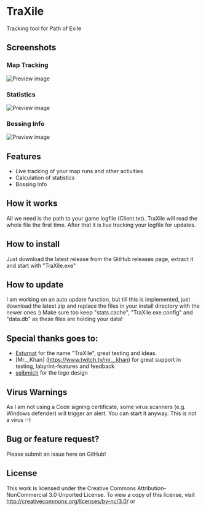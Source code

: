 # TraXile
Tracking tool for Path of Exile

## Screenshots

### Map Tracking
![Preview image](https://i.imgur.com/0oPA6nX.png)

### Statistics
![Preview image](https://i.imgur.com/878GMdo.png)

### Bossing Info
![Preview image](https://i.imgur.com/s36ZihO.png)

## Features
* Live tracking of your map runs and other activities
* Calculation of statistics
* Bossing Info

## How it works
All we need is the path to your game logfile (Client.txt). TraXile will read the whole file the first time. After that it is live
tracking your logfile for updates.

## How to install
Just download the latest release from the GitHub releases page, extract it and start with "TraXile.exe"

## How to update
I am working on an auto update function, but till this is implemented, just download the latest zip and replace the files in your install directory with 
the newer ones :) Make sure too keep "stats.cache", "TraXile.exe.config" and "data.db" as these files are holding your data!

## Special thanks goes to:
* [Esturnat](https://de.pathofexile.com/account/view-profile/Esturnat2) for the name "TraXile", great testing and ideas.
* [Mr__Khan] (https://www.twitch.tv/mr__khan) for great support in testing, labyrint-features and feedback
* [seibmich](https://github.com/seibmich) for the logo design



## Virus Warnings
As I am not using a Code signing certificate, some virus scanners (e.g. Windows defender) will trigger an alert. You can start it anyway. This is not a virus :-)

## Bug or feature request?
Please submit an issue here on GitHub!


## License
This work is licensed under the Creative Commons Attribution-NonCommercial 3.0 Unported License. To view a copy of this license, visit http://creativecommons.org/licenses/by-nc/3.0/ or 

